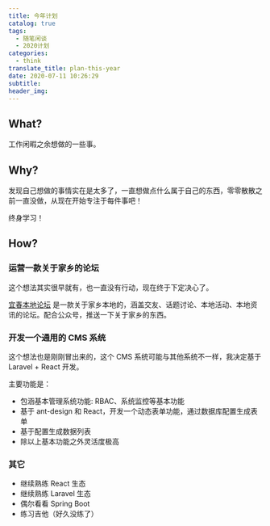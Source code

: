 ```yaml
---
title: 今年计划
catalog: true
tags:
  - 随笔闲谈
  - 2020计划
categories:
  - think
translate_title: plan-this-year
date: 2020-07-11 10:26:29
subtitle:
header_img:
---
```


## What?

工作闲暇之余想做的一些事。

## Why?

发现自己想做的事情实在是太多了，一直想做点什么属于自己的东西，零零散散之前一直没做，从现在开始专注于每件事吧！

终身学习！

## How?

### 运营一款关于家乡的论坛

这个想法其实很早就有，也一直没有行动，现在终于下定决心了。

[宜春本地论坛](https://www.yichunbendi.com) 是一款关于家乡本地的，涵盖交友、话题讨论、本地活动、本地资讯的论坛。配合公众号，推送一下关于家乡的东西。

### 开发一个通用的 CMS 系统

这个想法也是刚刚冒出来的，这个 CMS 系统可能与其他系统不一样，我决定基于 Laravel + React 开发。

主要功能是：

- 包涵基本管理系统功能: RBAC、系统监控等基本功能
- 基于 ant-design 和 React，开发一个动态表单功能，通过数据库配置生成表单
- 基于配置生成数据列表
- 除以上基本功能之外灵活度极高

### 其它

- 继续熟练 React 生态
- 继续熟练 Laravel 生态
- 偶尔看看 Spring Boot
- 练习吉他（好久没练了）
